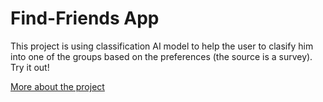 
# Find-Friends App

This project is using classification AI model to help the user to clasify him into one of the groups based on the preferences (the source is a survey). Try it out! 

<a href="https://github.com/piobpc/find_friends_v3_final" class="md-button md-button--primary">More about the project</a>